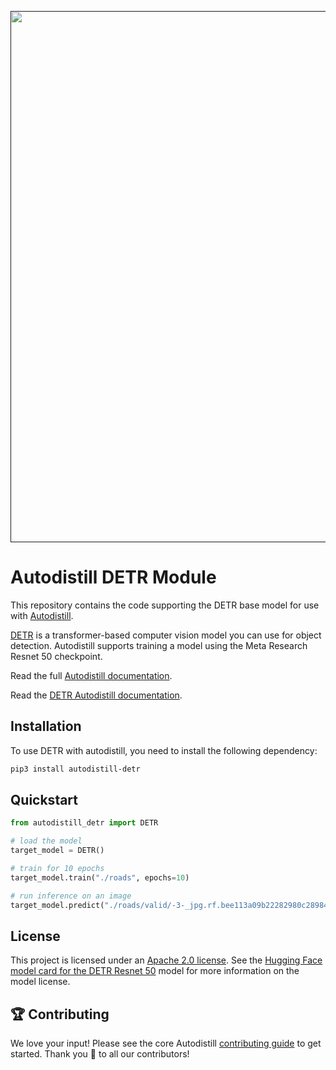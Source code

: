 <div align="center">
  <p>
    <a align="center" href="" target="_blank">
      <img
        width="850"
        src="https://media.roboflow.com/open-source/autodistill/autodistill-banner.png?3"
      >
    </a>
  </p>
</div>

# Autodistill DETR Module

This repository contains the code supporting the DETR base model for use with [Autodistill](https://github.com/autodistill/autodistill).

[DETR](https://huggingface.co/docs/transformers/model_doc/detr) is a transformer-based computer vision model you can use for object detection. Autodistill supports training a model using the Meta Research Resnet 50 checkpoint.

Read the full [Autodistill documentation](https://autodistill.github.io/autodistill/).

Read the [DETR Autodistill documentation](https://autodistill.github.io/autodistill/base_models/detr/).

## Installation

To use DETR with autodistill, you need to install the following dependency:


```bash
pip3 install autodistill-detr
```

## Quickstart

```python
from autodistill_detr import DETR

# load the model
target_model = DETR()

# train for 10 epochs
target_model.train("./roads", epochs=10)

# run inference on an image
target_model.predict("./roads/valid/-3-_jpg.rf.bee113a09b22282980c289842aedfc4a.jpg")
```

## License

This project is licensed under an [Apache 2.0 license](LICENSE). See the [Hugging Face model card for the DETR Resnet 50](https://huggingface.co/facebook/detr-resnet-50) model for more information on the model license.

## 🏆 Contributing

We love your input! Please see the core Autodistill [contributing guide](https://github.com/autodistill/autodistill/blob/main/CONTRIBUTING.md) to get started. Thank you 🙏 to all our contributors!